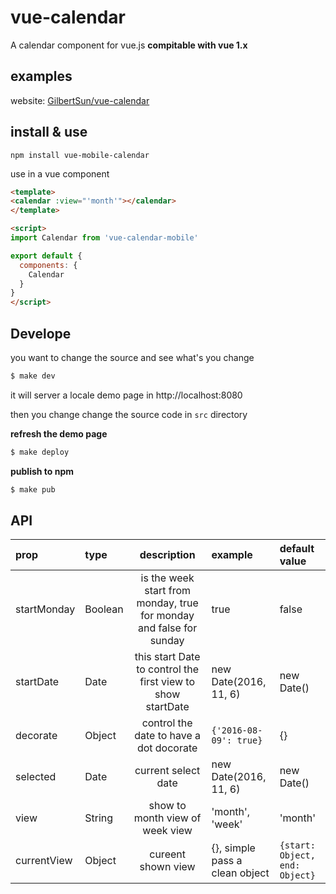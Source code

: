 vue-calendar
===
A calendar component for vue.js **compitable with vue 1.x**

## examples

website: [GilbertSun/vue-calendar](http://gilbertsun.github.io/vue-calendar)

## install & use

```
npm install vue-mobile-calendar
```

use in a vue component

```html
<template>
<calendar :view="'month'"></calendar>
</template>

<script>
import Calendar from 'vue-calendar-mobile'

export default {
  components: {
    Calendar
  }
}
</script>

```

## Develope

you want to change the source and see what's you change

```bash
$ make dev
```

it will server a locale demo page in http://localhost:8080

then you change change the source code in `src` directory

**refresh the demo page**

```bash
$ make deploy
```

**publish to npm**

```bash
$ make pub
```

## API

| prop                  | type    | description | example | default value |
|:----------------------|:--------|:-------------: |:-------- |:-------- |
| startMonday           | Boolean | is the week start from monday, true for monday and false for sunday | true | false |
| startDate             | Date    | this start Date to control the first view to show startDate | new Date(2016, 11, 6) | new Date() |
| decorate              | Object  | control the date to have a dot docorate | `{'2016-08-09': true}` | {} |
| selected              | Date    | current select date | new Date(2016, 11, 6) | new Date() |
| view                  | String  | show to month view of week view | 'month', 'week' | 'month' |
| currentView           | Object  | cureent shown view | {}, simple pass a clean object | `{start: Object, end: Object}` |
